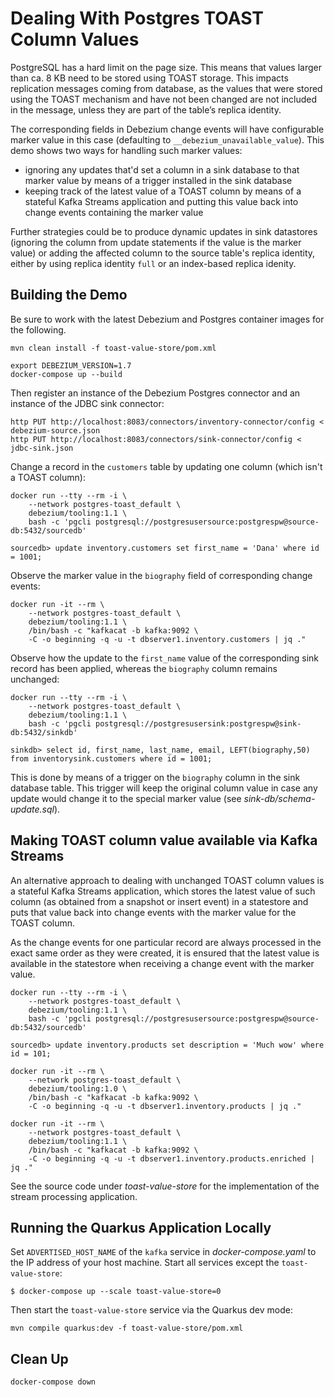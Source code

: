 # Dealing With Postgres TOAST Column Values

PostgreSQL has a hard limit on the page size.
This means that values larger than ca. 8 KB need to be stored using TOAST storage.
This impacts replication messages coming from database,
as the values that were stored using the TOAST mechanism and have not been changed are not included in the message,
unless they are part of the table’s replica identity.

The corresponding fields in Debezium change events will have configurable marker value in this case
(defaulting to `__debezium_unavailable_value`).
This demo shows two ways for handling such marker values:

* ignoring any updates that'd set a column in a sink database to that marker value by means of a trigger installed in the sink database
* keeping track of the latest value of a TOAST column by means of a stateful Kafka Streams application and putting this value back into change events containing the marker value

Further strategies could be to produce dynamic updates in sink datastores (ignoring the column from update statements if the value is the marker value) or adding the affected column to the source table's replica identity,
either by using replica identity `full`  or an index-based replica idenity.

## Building the Demo

Be sure to work with the latest Debezium and Postgres container images for the following.

```console
mvn clean install -f toast-value-store/pom.xml

export DEBEZIUM_VERSION=1.7
docker-compose up --build
```

Then register an instance of the Debezium Postgres connector and an instance of the JDBC sink connector:

```console
http PUT http://localhost:8083/connectors/inventory-connector/config < debezium-source.json
http PUT http://localhost:8083/connectors/sink-connector/config < jdbc-sink.json
```

Change a record in the `customers` table by updating one column (which isn't a TOAST column):

```console
docker run --tty --rm -i \
    --network postgres-toast_default \
    debezium/tooling:1.1 \
    bash -c 'pgcli postgresql://postgresusersource:postgrespw@source-db:5432/sourcedb'
```

```console
sourcedb> update inventory.customers set first_name = 'Dana' where id = 1001;
```

Observe the marker value in the `biography` field of corresponding change events:

```console
docker run -it --rm \
    --network postgres-toast_default \
    debezium/tooling:1.1 \
    /bin/bash -c "kafkacat -b kafka:9092 \
    -C -o beginning -q -u -t dbserver1.inventory.customers | jq ."
```

Observe how the update to the `first_name` value of the corresponding sink record has been applied,
whereas the `biography` column remains unchanged:

```console
docker run --tty --rm -i \
    --network postgres-toast_default \
    debezium/tooling:1.1 \
    bash -c 'pgcli postgresql://postgresusersink:postgrespw@sink-db:5432/sinkdb'
```

```console
sinkdb> select id, first_name, last_name, email, LEFT(biography,50) from inventorysink.customers where id = 1001;
```

This is done by means of a trigger on the `biography` column in the sink database table.
This trigger will keep the original column value in case any update would change it to the special marker value (see _sink-db/schema-update.sql_).

## Making TOAST column value available via Kafka Streams

An alternative approach to dealing with unchanged TOAST column values is a stateful Kafka Streams application,
which stores the latest value of such column (as obtained from a snapshot or insert event) in a statestore and
puts that value back into change events with the marker value for the TOAST column.

As the change events for one particular record are always processed in the exact same order as they were created,
it is ensured that the latest value is available in the statestore when receiving a change event with the marker value.

```console
docker run --tty --rm -i \
    --network postgres-toast_default \
    debezium/tooling:1.1 \
    bash -c 'pgcli postgresql://postgresusersource:postgrespw@source-db:5432/sourcedb'
```

```console
sourcedb> update inventory.products set description = 'Much wow' where id = 101;
```

```console
docker run -it --rm \
    --network postgres-toast_default \
    debezium/tooling:1.0 \
    /bin/bash -c "kafkacat -b kafka:9092 \
    -C -o beginning -q -u -t dbserver1.inventory.products | jq ."
```

```console
docker run -it --rm \
    --network postgres-toast_default \
    debezium/tooling:1.1 \
    /bin/bash -c "kafkacat -b kafka:9092 \
    -C -o beginning -q -u -t dbserver1.inventory.products.enriched | jq ."
```

See the source code under _toast-value-store_ for the implementation of the stream processing application.

## Running the Quarkus Application Locally

Set `ADVERTISED_HOST_NAME` of the `kafka` service in _docker-compose.yaml_ to the IP address of your host machine.
Start all services except the `toast-value-store`:

```console
$ docker-compose up --scale toast-value-store=0
```

Then start the `toast-value-store` service via the Quarkus dev mode:

```console
mvn compile quarkus:dev -f toast-value-store/pom.xml
```

## Clean Up

```console
docker-compose down
```
